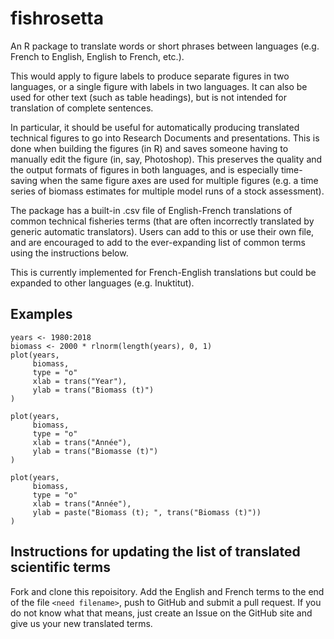 # fishrosetta

An R package to translate words or short phrases between languages (e.g. French to English, English to French, etc.).
 
This would apply to figure labels to produce separate figures in two languages, or a single figure with labels in two languages. It can also
be used for other text (such as table headings), but is not intended for translation of complete sentences.

In particular, it should be useful for automatically producing translated technical figures  to go into Research Documents and presentations. This is done when building the figures (in  R) and saves someone having to manually edit the figure (in, say, Photoshop). This preserves the quality and the output formats of figures in both languages, and is especially time-saving when the same figure axes are used for multiple figures (e.g. a time series of biomass estimates for multiple model runs of a stock assessment).

The package has a built-in .csv file of English-French translations of common technical fisheries terms (that are often incorrectly translated by generic automatic translators). Users can add to this or use their own file, and are encouraged to add to the ever-expanding list of common terms using the instructions below.

This is currently implemented for French-English translations but could be expanded to other languages (e.g. Inuktitut).

## Examples

```
years <- 1980:2018
biomass <- 2000 * rlnorm(length(years), 0, 1)
plot(years,
     biomass,
     type = "o"
     xlab = trans("Year"),
     ylab = trans("Biomass (t)")
)

plot(years,
     biomass,
     type = "o"
     xlab = trans("Année"),
     ylab = trans("Biomasse (t)")
)

plot(years,
     biomass,
     type = "o"
     xlab = trans("Année"),
     ylab = paste("Biomass (t); ", trans("Biomass (t)"))
)
```

## Instructions for updating the list of translated scientific terms

Fork and clone this repoisitory. Add the English and French terms to the end of the file `<need filename>`, push to GitHub and submit a pull request. If you do not know what that means, just create an Issue on the GitHub site and give us your new translated terms.